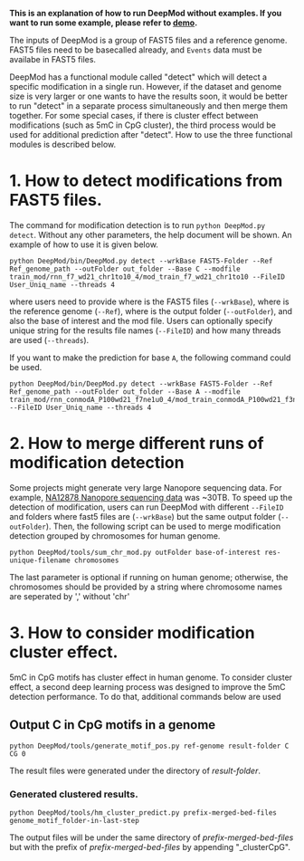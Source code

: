 **This is an explanation of how to run DeepMod without examples. If you want to run some example, please refer to [demo](https://github.com/WGLab/DeepMod/blob/master/docs/Reproducibility.md).**


The inputs of DeepMod is a group of FAST5 files and a reference genome. FAST5 files need to be basecalled already, and `Events` data must be availabe in FAST5 files. 

DeepMod has a functional module called "detect" which will detect a specific modification in a single run. However, if the dataset and genome size is very larger or one wants to have the results soon, it would be better to run "detect" in a separate process simultaneously and then merge them together. For some special cases, if there is cluster effect between modifications (such as 5mC in CpG cluster), the third process would be used for additional prediction after "detect". How to use the three functional modules is described below.

# 1. How to detect modifications from FAST5 files.
The command for modification detection is to run `python DeepMod.py detect`. Without any other parameters, the help document will be shown. An example of how to use it is given below.

```
python DeepMod/bin/DeepMod.py detect --wrkBase FAST5-Folder --Ref Ref_genome_path --outFolder out_folder --Base C --modfile train_mod/rnn_f7_wd21_chr1to10_4/mod_train_f7_wd21_chr1to10 --FileID User_Uniq_name --threads 4
```
where users need to provide where is the FAST5 files (`--wrkBase`), where is the reference genome (`--Ref`), where is the output folder (`--outFolder`), and also the base of interest and the mod file. Users can optionally specify unique string for the results file names (`--FileID`) and how many threads are used (`--threads`).

If you want to make the prediction for base `A`, the following command could be used.
```
python DeepMod/bin/DeepMod.py detect --wrkBase FAST5-Folder --Ref Ref_genome_path --outFolder out_folder --Base A --modfile train_mod/rnn_conmodA_P100wd21_f7ne1u0_4/mod_train_conmodA_P100wd21_f3ne1u0 --FileID User_Uniq_name --threads 4
```


# 2. How to merge different runs of modification detection
Some projects might generate very large Nanopore sequencing data. For example, [NA12878 Nanopore sequencing data](https://github.com/nanopore-wgs-consortium/NA12878/blob/master/nanopore-human-genome/rel_3_4.md) was ~30TB. To speed up the detection of modification, users can run DeepMod with different `--FileID` and folders where fast5 files are (`--wrkBase`) but the same output folder (`--outFolder`). Then, the following script can be used to merge modification detection grouped by chromosomes for human genome.
```
python DeepMod/tools/sum_chr_mod.py outFolder base-of-interest res-unique-filename chromosomes
```
The last parameter is optional if running on human genome; otherwise, the chromosomes should be provided by a string where chromosome names are seperated by ',' without 'chr'

# 3. How to consider modification cluster effect.
5mC in CpG motifs has cluster effect in human genome. To consider cluster effect, a second deep learning process was designed to improve the 5mC detection performance. To do that, additional commands below are used

## Output C in CpG motifs in a genome
```
python DeepMod/tools/generate_motif_pos.py ref-genome result-folder C CG 0
```
The result files were generated under the directory of *result-folder*.

### Generated clustered results.
```
python DeepMod/tools/hm_cluster_predict.py prefix-merged-bed-files genome_motif_folder-in-last-step
```
The output files will be under the same directory of *prefix-merged-bed-files* but with the prefix of *prefix-merged-bed-files* by appending "_clusterCpG".

